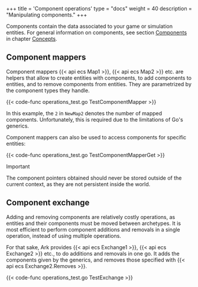 +++
title = 'Component operations'
type = "docs"
weight = 40
description = "Manipulating components."
+++

Components contain the data associated to your game or simulation entities.
For general information on components, see section [Components](../concepts#components) in chapter [Concepts](../concepts).

## Component mappers

Component mappers {{< api ecs Map1 >}}, {{< api ecs Map2 >}} etc.
are helpers that allow to create entities with components,
to add components to entities, and to remove components from entities.
They are parametrized by the component types they handle.

{{< code-func operations_test.go TestComponentMapper >}}

In this example, the `2` in `NewMap2` denotes the number of mapped components.
Unfortunately, this is required due to the limitations of Go's generics. 

Component mappers can also be used to access components for specific entities:

{{< code-func operations_test.go TestComponentMapperGet >}}

> [!IMPORTANT]
> The component pointers obtained should never be stored
> outside of the current context, as they are not persistent inside the world.

## Component exchange

Adding and removing components are relatively costly operations,
as entities and their components must be moved between archetypes.
It is most efficient to perform component additions and removals in a single operation,
instead of using multiple operations.

For that sake, Ark provides {{< api ecs Exchange1 >}}, {{< api ecs Exchange2 >}} etc.,
to do additions and removals in one go.
It adds the components given by the generics, and removes those specified with {{< api ecs Exchange2.Removes >}}.

{{< code-func operations_test.go TestExchange >}}
